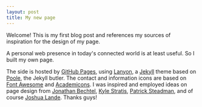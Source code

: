 ```yaml
---
layout: post
title: My new page
---
```


<div class="message">
  Welcome! This is my first blog post and references my sources of inspiration for the design of my page.
</div>

A personal web presence in today's connected world is at least useful. So I built my own page.

The side is hosted by [GitHub Pages](http://github.io), using [Lanyon](https://github.com/poole/lanyon), a [Jekyll](http://jekyllrb.com) theme based on [Poole](http://getpoole.com), the Jekyll butler. The contact and information icons are based on [Font Awesome](http://fontawesome.io/) and [Academicons](https://github.com/jpswalsh/academicons). I was inspired and employed ideas on page design from [Jonathan Bechtel](http://jonathonbechtel.com/2015/11/16/building-my-first-blog-ever-using-jekyll-and-github-pages/), [Kyle Stratis](http://kylestratis.com/2015/04/17/blog-setup/), [Patrick Steadman](http://patricksteadman.ca/2014/08/04/lanyonsetup/), and of course [Joshua Lande](http://joshualande.com/jekyll-github-pages-poole). Thanks guys!
